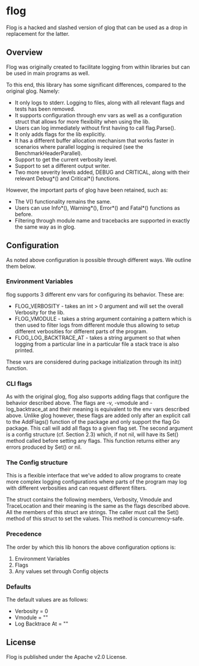 # flog
Flog is a hacked and slashed version of glog that can be used as a drop in
replacement for the latter.

## Overview
Flog was originally created to facilitate logging from within libraries but can be used in main programs as well.

To this end, this library has some significant differences, compared to the
original glog. Namely:

* It only logs to stderr. Logging to files, along with all relevant flags and
tests has been removed.
* It supports configuration through env vars as well as a configuration struct
that allows for more flexibility when using the lib.
* Users can log immediately without first having to call flag.Parse().
* It only adds flags for the lib explicitly.
* It has a different buffer allocation mechanism that works faster in scenarios
where parallel logging is required (see the BenchmarkHeaderParallel).
* Support to get the current verbosity level.
* Support to set a different output writer.
* Two more severity levels added, DEBUG and CRITICAL, along with their relevant
Debug*() and Critical*() functions.

However, the important parts of glog have been retained, such as:

* The V() functionality remains the same.
* Users can use Info*(), Warning*(), Error*() and Fatal*() functions as before.
* Filtering through module name and tracebacks are supported in exactly the
same way as in glog.

## Configuration

As noted above configuration is possible through different ways. We outline them
below.

### Environment Variables

flog supports 3 different env vars for configuring its behavior. These are:

* FLOG_VERBOSITY - takes an int > 0 argument and will set the overall Verbosity
for the lib.
* FLOG_VMODULE - takes a string argument containing a pattern which is then used
to filter logs from different module thus allowing to setup different
verbosities for different parts of the program.
* FLOG_LOG_BACKTRACE_AT - takes a string argument so that when logging from a
particular line in a particular file a stack trace is also printed.

These vars are considered during package initialization through its init()
function.

### CLI flags

As with the original glog, flog also supports adding flags that configure the
behavior described above. The flags are -v, -vmodule and -log_backtrace_at and
their meaning is equivalent to the env vars described above.
Unlike glog however, these flags are added only after an explicit call to the
AddFlags() function of the package and only support the flag Go package. This
call will add all flags to a given flag set. The second argument is a config
structure (cf. Section 2.3) which, if not nil, will have its Set() method called
before setting any flags. This function returns either any errors produced by
Set() or nil.

### The Config structure

This is a flexible interface that we've added to allow programs to create more
complex logging configurations where parts of the program may log with different
verbosities and can request different filters.

The struct contains the following members, Verbosity, Vmodule and TraceLocation
and their meaning is the same as the flags described above. All the members of
this struct are strings.
The caller must call the Set() method of this struct to set the values. This
method is concurrency-safe.

### Precedence

The order by which this lib honors the above configuration options is:

1. Environment Variables
2. Flags
3. Any values set through Config objects

### Defaults

The default values are as follows:

* Verbosity = 0
* Vmodule = ""
* Log Backtrace At = ""

## License
Flog is published under the Apache v2.0 License.
